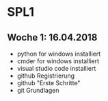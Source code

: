 # SPL1
## Woche 1: 16.04.2018

* python for windows installiert
* cmder for windows installiert
* visual studio code installiert
* github Registrierung 
* github "Erste Schritte"
* git Grundlagen
